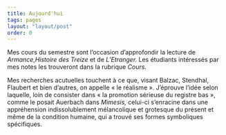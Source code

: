 ```yaml
---
title: Aujourd'hui
tags: pages
layout: "layout/post"
order: 0
---
```


Mes cours du semestre sont l’occasion d’approfondir la lecture de *Armance*,*Histoire des Treize* et de *L’Etranger.* Les étudiants intéressés par mes notes les trouveront dans la rubrique *Cours.* 

Mes recherches acutuelles touchent à ce que, visant Balzac, Stendhal, Flaubert et bien d’autres, on appelle « le réalisme ». J’éprouve l’idée selon laquelle, loin de consister dans « la promotion sérieuse du registre bas », comme le posait Auerbach dans *Mimesis,* celui-ci s’enracine dans une appréhension indissolublement mélancolique et grotesque du présent et même de la condition humaine, qui a trouvé ses formes symboliques spécifiques. 
